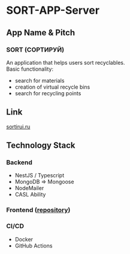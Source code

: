 # SORT-APP-Server

## App Name & Pitch

### **SORT** (**СОРТИРУЙ**)
An application that helps users sort recyclables.\
Basic functionality:
- search for materials
- creation of virtual recycle bins
- search for recycling points
  
## Link

[sortirui.ru](https://sortirui.ru/)
## Technology Stack

### Backend 
- NestJS / Typescript
- MongoDB => Mongoose
- NodeMailer
- CASL Ability
### Frontend ([repository](https://github.com/anboch/sort-app-client)) 

### CI/CD
- Docker
- GitHub Actions

